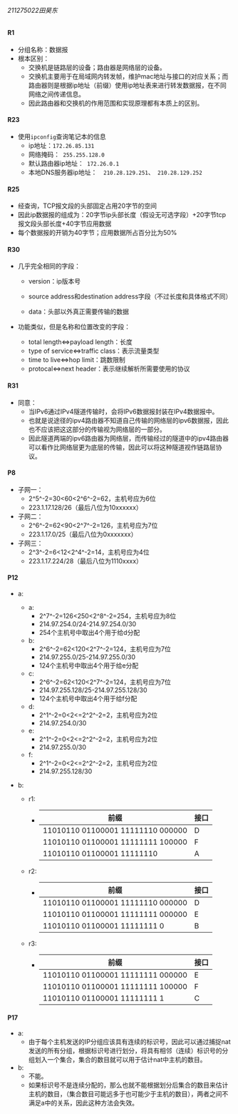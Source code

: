 ###### 211275022田昊东

#### R1

- 分组名称：数据报
- 根本区别：
  - 交换机是链路层的设备；路由器是网络层的设备。
  - 交换机主要用于在局域网内转发帧，维护mac地址与接口的对应关系；而路由器则是根据ip地址（前缀）使用ip地址表来进行转发数据报，在不同网络之间传递信息。
  - 因此路由器和交换机的作用范围和实现原理都有本质上的区别。

#### R23

- 使用`ipconfig`查询笔记本的信息
  - ip地址：`172.26.85.131`
  - 网络掩码：` 255.255.128.0`
  - 默认路由器ip地址：` 172.26.0.1`
  - 本地DNS服务器ip地址：`  210.28.129.251`、` 210.28.129.252`

#### R25

- 经查询，TCP报文段的头部固定占用20字节的空间
- 因此ip数据报的组成为：20字节ip头部长度（假设无可选字段）+20字节tcp报文段头部长度+40字节应用数据
- 每个数据报的开销为40字节；应用数据所占百分比为50%

#### R30

- 几乎完全相同的字段：

  - version：ip版本号

  - source address和destination address字段（不过长度和具体格式不同）
  - data：头部以外真正需要传输的数据

- 功能类似，但是名称和位置改变的字段：

  - total length<=>payload length：长度
  - type of service<=>traffic class：表示流量类型
  - time to live<=>hop limit：跳数限制
  - protocal<=>next header：表示继续解析所需要使用的协议

#### R31

- 同意：
  - 当IPv6通过IPv4隧道传输时，会将IPv6数据报封装在IPv4数据报中。
  - 也就是说途径的ipv4路由器不知道自己传输的网络层的ipv6数据报，因此也不应该把这这部分的传输视为网络层的一部分。
  - 因此隧道两端的ipv6路由器为网络层，而传输经过的隧道中的ipv4路由器可以看作比网络层更为底层的传输，因此可以将这种隧道视作链路层协议。

#### P8

- 子网一：
  - 2^5^-2=30<60<2^6^-2=62，主机号应为6位
  - 223.1.17.128/26（最后八位为10xxxxxx）
- 子网二：
  - 2^6^-2=62<90<2^7^-2=126，主机号应为7位
  - 223.1.17.0/25（最后八位为0xxxxxxx）
- 子网三：
  - 2^3^-2=6<12<2^4^-2=14，主机号应为4位
  - 223.1.17.224/28（最后八位为1110xxxx）

#### P12

- a:

  - a:
    - 2^7^-2=126<250<2^8^-2=254，主机号应为8位
    - 214.97.254.0/24-214.97.254.0/30
    - 254个主机号中取出4个用于给d分配
  - b:
    - 2^6^-2=62<120<2^7^-2=124，主机号应为7位
    - 214.97.255.0/25-214.97.255.0/30
    - 124个主机号中取出4个用于给e分配
  - c:
    - 2^6^-2=62<120<2^7^-2=124，主机号应为7位
    - 214.97.255.128/25-214.97.255.128/30
    - 124个主机号中取出4个用于给f分配
  - d:
    - 2^1^-2=0<2<=2^2^-2=2，主机号应为2位
    - 214.97.254.0/30
  - e:
    - 2^1^-2=0<2<=2^2^-2=2，主机号应为2位
    - 214.97.255.0/30
  - f:
    - 2^1^-2=0<2<=2^2^-2=2，主机号应为2位
    - 214.97.255.128/30

- b:

  - r1:

    - | 前缀                              | 接口 |
      | --------------------------------- | ---- |
      | 11010110 01100001 11111110 000000 | D    |
      | 11010110 01100001 11111111 100000 | F    |
      | 11010110 01100001 11111110        | A    |

  - r2:

    - | 前缀                              | 接口 |
      | --------------------------------- | ---- |
      | 11010110 01100001 11111110 000000 | D    |
      | 11010110 01100001 11111111 000000 | E    |
      | 11010110 01100001 11111111 0      | B    |

  - r3:

    - | 前缀                              | 接口 |
      | --------------------------------- | ---- |
      | 11010110 01100001 11111111 000000 | E    |
      | 11010110 01100001 11111111 100000 | F    |
      | 11010110 01100001 11111111 1      | C    |

#### P17

- a:
  - 由于每个主机发送的IP分组应该具有连续的标识号，因此可以通过捕捉nat发送的所有分组，根据标识号进行划分，将具有相邻（连续）标识号的分组划入一个集合，集合的数目就可以用于估计nat中主机的数目。
- b:
  - 不能。
  - 如果标识号不是连续分配的，那么也就不能根据划分后集合的数目来估计主机的数目，（集合数目可能远多于也可能少于主机的数目），两者之间不满足a中的关系，因此这种方法会失效。